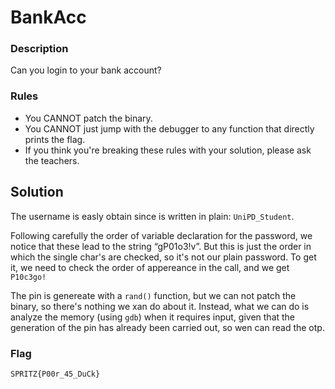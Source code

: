 # BankAcc

### Description
Can you login to your bank account?

### Rules
- You CANNOT patch the binary.
- You CANNOT just jump with the debugger to any function that directly prints the flag.
- If you think you're breaking these rules with your solution, please ask the teachers.

## Solution
The username is easly obtain since is written in plain: `UniPD_Student`.

Following carefully the order of variable declaration for the password, we notice that these lead to the string “gP01o3!v”. But this is just the order in which the single char's are checked, so it's not our plain password. To get it, we need to check the order of appereance in the call, and we get `P10c3go!`

The pin is genereate with a `rand()` function, but we can not patch the binary, so there's nothing we xan do about it. Instead, what we can do is analyze the memory (using `gdb`) when it requires input, given that the generation of the pin has already been carried out, so wen can read the otp.


### Flag
```plain
SPRITZ{P00r_45_DuCk}
```